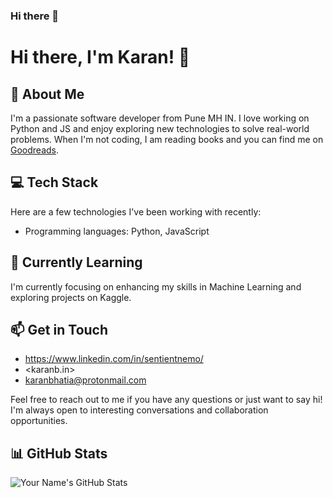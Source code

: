 ### Hi there 👋

# Hi there, I'm Karan! 👋

## 🚀 About Me
I'm a passionate software developer from Pune MH IN. I love working on Python and JS and enjoy exploring new technologies to solve real-world problems. When I'm not coding, I am reading books and you can find me on [Goodreads](https://www.goodreads.com/user/show/107111326-karan-bhatia).

<!--
## ⭐ Featured Projects
- [Project 1]: Short project description or key features.
- [Project 2]: Short project description or key features.
- [Project 3]: Short project description or key features.
-->

## 💻 Tech Stack
Here are a few technologies I've been working with recently:

- Programming languages: Python, JavaScript
<!--
- Frameworks and libraries: [Frameworks/Libraries]
- Databases: [Databases]
- Tools and platforms: [Tools/Platforms]
-->

## 🌱 Currently Learning
I'm currently focusing on enhancing my skills in Machine Learning and exploring projects on Kaggle. <!--in-depth.-->

## 📫 Get in Touch
- <https://www.linkedin.com/in/sentientnemo/>
- <karanb.in>
- <karanbhatia@protonmail.com>

Feel free to reach out to me if you have any questions or just want to say hi! I'm always open to interesting conversations and collaboration opportunities.

## 📊 GitHub Stats
![Your Name's GitHub Stats](https://github-readme-stats.vercel.app/api?username=kmbhatia&show_icons=true)



<!--
**kmbhatia/kmbhatia** is a ✨ _special_ ✨ repository because its `README.md` (this file) appears on your GitHub profile.

Here are some ideas to get you started:

- 🔭 I’m currently working on ...
- 🌱 I’m currently learning ...
- 👯 I’m looking to collaborate on ...
- 🤔 I’m looking for help with ...
- 💬 Ask me about ...
- 📫 How to reach me: ...
- 😄 Pronouns: ...
- ⚡ Fun fact: ...
-->
